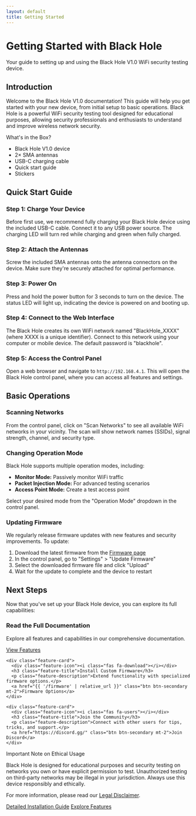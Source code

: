 ```yaml
---
layout: default
title: Getting Started
---
```


<div class="hero fade-in">
  <h1>Getting Started with Black Hole</h1>
  <p>Your guide to setting up and using the Black Hole V1.0 WiFi security testing device.</p>
</div>

<section class="fade-in">
  <h2 class="section-title">Introduction</h2>
  <p>Welcome to the Black Hole V1.0 documentation! This guide will help you get started with your new device, from initial setup to basic operations. Black Hole is a powerful WiFi security testing tool designed for educational purposes, allowing security professionals and enthusiasts to understand and improve wireless network security.</p>
  
  <div class="faq-item">
    <p class="faq-question">What's in the Box?</p>
    <div class="faq-answer">
      <ul>
        <li>Black Hole V1.0 device</li>
        <li>2× SMA antennas</li>
        <li>USB-C charging cable</li>
        <li>Quick start guide</li>
        <li>Stickers</li>
      </ul>
    </div>
  </div>
</section>

<section class="fade-in">
  <h2 class="section-title">Quick Start Guide</h2>
  
  <h3>Step 1: Charge Your Device</h3>
  <p>Before first use, we recommend fully charging your Black Hole device using the included USB-C cable. Connect it to any USB power source. The charging LED will turn red while charging and green when fully charged.</p>
  
  <h3>Step 2: Attach the Antennas</h3>
  <p>Screw the included SMA antennas onto the antenna connectors on the device. Make sure they're securely attached for optimal performance.</p>
  
  <h3>Step 3: Power On</h3>
  <p>Press and hold the power button for 3 seconds to turn on the device. The status LED will light up, indicating the device is powered on and booting up.</p>
  
  <h3>Step 4: Connect to the Web Interface</h3>
  <p>The Black Hole creates its own WiFi network named "BlackHole_XXXX" (where XXXX is a unique identifier). Connect to this network using your computer or mobile device. The default password is "blackhole".</p>
  
  <h3>Step 5: Access the Control Panel</h3>
  <p>Open a web browser and navigate to <code>http://192.168.4.1</code>. This will open the Black Hole control panel, where you can access all features and settings.</p>
</section>

<section class="fade-in">
  <h2 class="section-title">Basic Operations</h2>
  
  <h3>Scanning Networks</h3>
  <p>From the control panel, click on "Scan Networks" to see all available WiFi networks in your vicinity. The scan will show network names (SSIDs), signal strength, channel, and security type.</p>
  
  <h3>Changing Operation Mode</h3>
  <p>Black Hole supports multiple operation modes, including:</p>
  <ul>
    <li><strong>Monitor Mode:</strong> Passively monitor WiFi traffic</li>
    <li><strong>Packet Injection Mode:</strong> For advanced testing scenarios</li>
    <li><strong>Access Point Mode:</strong> Create a test access point</li>
  </ul>
  <p>Select your desired mode from the "Operation Mode" dropdown in the control panel.</p>
  
  <h3>Updating Firmware</h3>
  <p>We regularly release firmware updates with new features and security improvements. To update:</p>
  <ol>
    <li>Download the latest firmware from the <a href="{{ '/firmware' | relative_url }}">Firmware page</a></li>
    <li>In the control panel, go to "Settings" > "Update Firmware"</li>
    <li>Select the downloaded firmware file and click "Upload"</li>
    <li>Wait for the update to complete and the device to restart</li>
  </ol>
</section>

<section class="fade-in">
  <h2 class="section-title">Next Steps</h2>
  <p>Now that you've set up your Black Hole device, you can explore its full capabilities:</p>
  
  <div class="features-grid">
    <div class="feature-card">
      <div class="feature-icon"><i class="fas fa-book"></i></div>
      <h3 class="feature-title">Read the Full Documentation</h3>
      <p class="feature-description">Explore all features and capabilities in our comprehensive documentation.</p>
      <a href="{{ '/features' | relative_url }}" class="btn btn-secondary mt-2">View Features</a>
    </div>
    
    <div class="feature-card">
      <div class="feature-icon"><i class="fas fa-download"></i></div>
      <h3 class="feature-title">Install Custom Firmware</h3>
      <p class="feature-description">Extend functionality with specialized firmware options.</p>
      <a href="{{ '/firmware' | relative_url }}" class="btn btn-secondary mt-2">Firmware Options</a>
    </div>
    
    <div class="feature-card">
      <div class="feature-icon"><i class="fas fa-users"></i></div>
      <h3 class="feature-title">Join the Community</h3>
      <p class="feature-description">Connect with other users for tips, tricks, and support.</p>
      <a href="https://discord.gg/" class="btn btn-secondary mt-2">Join Discord</a>
    </div>
  </div>
</section>

<div class="faq-item fade-in mt-5">
  <p class="faq-question">Important Note on Ethical Usage</p>
  <div class="faq-answer">
    <p>Black Hole is designed for educational purposes and security testing on networks you own or have explicit permission to test. Unauthorized testing on third-party networks may be illegal in your jurisdiction. Always use this device responsibly and ethically.</p>
    <p>For more information, please read our <a href="{{ '/disclaimer' | relative_url }}">Legal Disclaimer</a>.</p>
  </div>
</div>

<div class="btn-group mt-5 fade-in">
  <a href="{{ '/installation' | relative_url }}" class="btn">Detailed Installation Guide</a>
  <a href="{{ '/features' | relative_url }}" class="btn btn-secondary">Explore Features</a>
</div>
